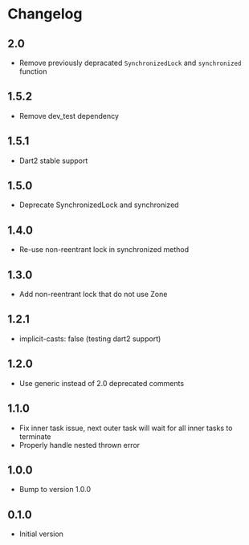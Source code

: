 # Changelog

## 2.0

- Remove previously depracated `SynchronizedLock` and `synchronized` function

## 1.5.2

- Remove dev_test dependency

## 1.5.1

- Dart2 stable support

## 1.5.0

- Deprecate SynchronizedLock and synchronized

## 1.4.0

- Re-use non-reentrant lock in synchronized method

## 1.3.0

- Add non-reentrant lock that do not use Zone

## 1.2.1

- implicit-casts: false (testing dart2 support)

## 1.2.0

- Use generic instead of 2.0 deprecated comments

## 1.1.0

- Fix inner task issue, next outer task will wait for all inner tasks to terminate
- Properly handle nested thrown error

## 1.0.0

- Bump to version 1.0.0

## 0.1.0

- Initial version
